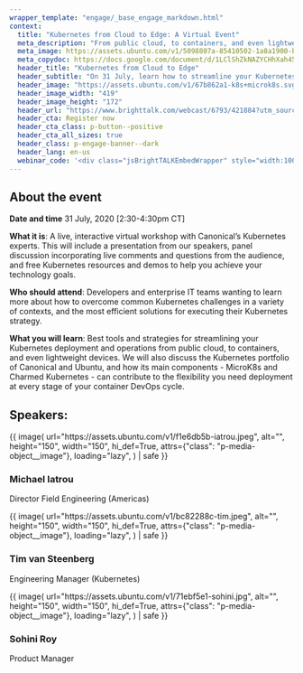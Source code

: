 ```yaml
---
wrapper_template: "engage/_base_engage_markdown.html"
context:
  title: "Kubernetes from Cloud to Edge: A Virtual Event"
  meta_description: "From public cloud, to containers, and even lightweight devices, discover strategies for optimising your Kubernetes deployment and operations. Join us live on 31 July 2020."
  meta_image: https://assets.ubuntu.com/v1/5098807a-85410502-1a8a1900-b55f-11ea-9e1a-e5edf86735e7.jpg
  meta_copydoc: https://docs.google.com/document/d/1LClShZkNAZYCHhXah452SEFYdwetyPstodwRL0Y9ZV8/edit
  header_title: "Kubernetes from Cloud to Edge"
  header_subtitle: "On 31 July, learn how to streamline your Kubernetes deployment and operations from Canonical's experts."
  header_image: "https://assets.ubuntu.com/v1/67b862a1-k8s+microk8s.svg"
  header_image_width: "419"
  header_image_height: "172"
  header_url: "https://www.brighttalk.com/webcast/6793/421884?utm_source=Canonical&utm_medium=brighttalk&utm_campaign=421884"
  header_cta: Register now
  header_cta_class: p-button--positive
  header_cta_all_sizes: true
  header_class: p-engage-banner--dark
  header_lang: en-us
  webinar_code: '<div class="jsBrightTALKEmbedWrapper" style="width:100%; height:100%; position:relative;background: #ffffff;"><script class="jsBrightTALKEmbedConfig" type="application/json">{ "channelId" : 6793, "language": "en-US", "commId" : 421884, "displayMode" : "standalone", "height" : "auto" }</script><script src="https://www.brighttalk.com/clients/js/player-embed/player-embed.js" class="jsBrightTALKEmbed"></script></div>'
---
```


## About the event

**Date and time**
31 July, 2020
[2:30-4:30pm CT]

**What it is**: A live, interactive virtual workshop with Canonical’s Kubernetes experts. This will include a presentation from our speakers, panel discussion incorporating live comments and questions from the audience, and free Kubernetes resources and demos to help you achieve your technology goals.

**Who should attend**: Developers and enterprise IT teams
wanting to learn more about how to overcome common Kubernetes challenges in a variety of contexts, and the most efficient solutions for executing their Kubernetes strategy.

**What you will learn**: Best tools and strategies for streamlining your Kubernetes deployment and operations from public cloud, to containers, and even lightweight devices. We will also discuss the Kubernetes portfolio of Canonical and Ubuntu, and how its main components - MicroK8s and Charmed Kubernetes - can contribute to the flexibility you need deployment at every stage of your container DevOps cycle.
## Speakers:
<div class="p-media-object--large">
  {{
    image(
      url="https://assets.ubuntu.com/v1/f1e6db5b-iatrou.jpeg",
      alt="",
      height="150",
      width="150",
      hi_def=True,
      attrs={"class": "p-media-object__image"},
      loading="lazy",
    ) | safe
  }}
  <div class="p-media-object__details">
    <h3 class="u-no-margin--bottom">Michael Iatrou</h3>
    <p>Director Field Engineering (Americas)</p>
  </div>
</div>

<div class="p-media-object--large">
  {{
    image(
      url="https://assets.ubuntu.com/v1/bc82288c-tim.jpeg",
      alt="",
      height="150",
      width="150",
      hi_def=True,
      attrs={"class": "p-media-object__image"},
      loading="lazy",
    ) | safe
  }}
  <div class="p-media-object__details">
    <h3 class="u-no-margin--bottom">Tim van Steenberg</h3>
    <p>Engineering Manager (Kubernetes)</p>
  </div>
</div>

<div class="p-media-object--large">
  {{
    image(
      url="https://assets.ubuntu.com/v1/71ebf5e1-sohini.jpg",
      alt="",
      height="150",
      width="150",
      hi_def=True,
      attrs={"class": "p-media-object__image"},
      loading="lazy",
    ) | safe
  }}
  <div class="p-media-object__details">
    <h3 class="u-no-margin--bottom">Sohini Roy</h3>
    <p>Product Manager</p>
  </div>
</div>
